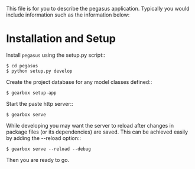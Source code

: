 This file is for you to describe the pegasus application. Typically
you would include information such as the information below:

Installation and Setup
======================

Install ``pegasus`` using the setup.py script::

    $ cd pegasus
    $ python setup.py develop

Create the project database for any model classes defined::

    $ gearbox setup-app

Start the paste http server::

    $ gearbox serve

While developing you may want the server to reload after changes in package files (or its dependencies) are saved. This can be achieved easily by adding the --reload option::

    $ gearbox serve --reload --debug

Then you are ready to go.
